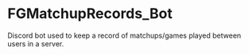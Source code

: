 # FGMatchupRecords_Bot

Discord bot used to keep a record of matchups/games played between users in a server. 
